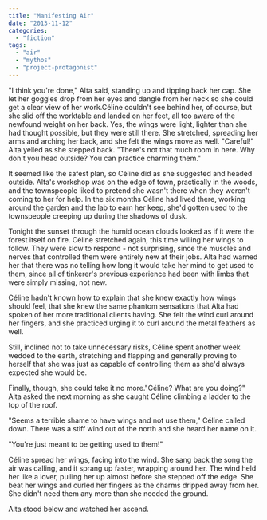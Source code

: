 ```yaml
---
title: "Manifesting Air"
date: "2013-11-12"
categories: 
  - "fiction"
tags: 
  - "air"
  - "mythos"
  - "project-protagonist"
---
```


"I think you're done," Alta said, standing up and tipping back her cap. She let her goggles drop from her eyes and dangle from her neck so she could get a clear view of her work.Céline couldn't see behind her, of course, but she slid off the worktable and landed on her feet, all too aware of the newfound weight on her back. Yes, the wings were light, lighter than she had thought possible, but they were still there. She stretched, spreading her arms and arching her back, and she felt the wings move as well. "Careful!" Alta yelled as she stepped back. "There's not that much room in here. Why don't you head outside? You can practice charming them."

It seemed like the safest plan, so Céline did as she suggested and headed outside. Alta's workshop was on the edge of town, practically in the woods, and the townspeople liked to pretend she wasn't there when they weren't coming to her for help. In the six months Céline had lived there, working around the garden and the lab to earn her keep, she'd gotten used to the townspeople creeping up during the shadows of dusk.

Tonight the sunset through the humid ocean clouds looked as if it were the forest itself on fire. Céline stretched again, this time willing her wings to follow. They were slow to respond - not surprising, since the muscles and nerves that controlled them were entirely new at their jobs. Alta had warned her that there was no telling how long it would take her mind to get used to them, since all of tinkerer's previous experience had been with limbs that were simply missing, not new.

Céline hadn't known how to explain that she knew exactly how wings should feel, that she knew the same phantom sensations that Alta had spoken of her more traditional clients having. She felt the wind curl around her fingers, and she practiced urging it to curl around the metal feathers as well.

Still, inclined not to take unnecessary risks, Céline spent another week wedded to the earth, stretching and flapping and generally proving to herself that she was just as capable of controlling them as she'd always expected she would be.

Finally, though, she could take it no more."Céline? What are you doing?" Alta asked the next morning as she caught Céline climbing a ladder to the top of the roof.

"Seems a terrible shame to have wings and not use them," Céline called down. There was a stiff wind out of the north and she heard her name on it.

"You're just meant to be getting used to them!"

Céline spread her wings, facing into the wind. She sang back the song the air was calling, and it sprang up faster, wrapping around her. The wind held her like a lover, pulling her up almost before she stepped off the edge. She beat her wings and curled her fingers as the charms dripped away from her. She didn't need them any more than she needed the ground.

Alta stood below and watched her ascend.
